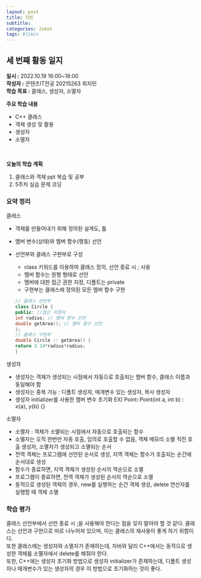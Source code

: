 ```yaml
---
layout: post
title: 지민
subtitle:
categories: Jimin
tags: #Jimin
---
```

## 세 번째 활동 일지
**일시 :** 2022.10.19 16:00~18:00  
**작성자 :** 콘텐츠IT전공 20215263 최지민 <br>
**학습 목표 :** 클래스, 생성자, 소멸자

**주요 학습 내용**

- C++ 클래스
- 객체 생성 및 활용
- 생성자
- 소멸자
<br>

**오늘의 학습 계획** 

1. 클래스와 객체 ppt 복습 및 공부
2. 5주차 실습 문제 코딩

### 요약 정리 

클래스 <br>
- 객체를 만들어내기 위해 정의된 설계도, 틀
- 멤버 변수(상태)와 멤버 함수(행동) 선언
- 선언부와 클래스 구현부로 구성
	- class 키워드를 이용하여 클래스 정의, 선언 종료 시 ; 사용
	- 멤버 함수는 원형 형태로 선언
	- 멤버에 대한 접근 권한 지정, 디폴트는 private
	- 구현부는 클래스에 정의된 모든 멤버 함수 구현
	
	```c++
  // 클래스 선언부
  class Circle {
    public: //접근 지정자
    int radius; // 멤버 변수 선언
    double getArea(); // 멤버 함수 선언
  };
  // 클래스 구현부
  double Circle :: getArea() {
    return 3.14*radius*radius;
  }
  ```
생성자<br>
- 생성자는 객체가 생성되는 시점에서 자동으로 호출되는 멤버 함수, 클래스 이름과 동일해야 함
- 생성자는 중복 가능 : 디폴트 생성자, 매개변수 있는 생성자, 복사 생성자
- 생성자 initializer를 사용한 멤버 변수 초기화 
  EX) Point::Point(int a, int b) : x{a}, y{b} {} <br>
  
소멸자<br>
- 소멸자 : 객체가 소멸되는 시점에서 자동으로 호출되는 함수
- 소멸자는 오직 한번만 자동 호출, 임의로 호출할 수 없음, 객체 메모리 소멸 직전 호출
생성자, 소멸자가 생성되고 소멸되는 순서<br>
- 전역 객체는 프로그램에 선언된 순서로 생성, 지역 객체는 함수가 호출되는 순간에 순서대로 생성
- 함수가 종료하면, 지역 객체가 생성된 순서의 역순으로 소멸
- 프로그램이 종료하면, 전역 객체가 생성된 순서의 역순으로 소멸
- 동적으로 생성된 객체의 경우, new를 실행하는 순간 객체 생성, delete 연산자를 실행할 때 객체 소멸


### 학습 평가
클래스 선언부에서 선언 종료 시 ;을 사용해야 한다는 점을 잊지 말아야 할 것 같다. 클래스는 선언과 구현으로 따로 나누어져 있으며, 이는 클래스의 재사용이 좋게 하기 위함이다.<br>
또한 클래스에는 생성자와 소멸자가 존재하는데, 자바와 달리 C++에서는 동적으로 생성한 객체를 소멸자에서 delete를 해줘야 한다.<br>
또한, C++에는 생성자 초기화 방법으로 생성자 initializer가 존재하는데, 디폴트 생성자나 매개변수가 있는 생성자의 경우 이 방법으로 초기화하는 것이 좋다.<br>
